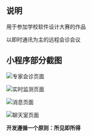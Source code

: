## 说明

用于参加学校软件设计大赛的作品

以即时通讯为主的远程会诊会议

## 小程序部分截图

![专家会诊页面](http://image.hekvn.top/hope1.PNG)

![实时监测页面](http://image.hekvn.top/hope2.PNG)

![消息页面](http://image.hekvn.top/hope3.PNG)

![聊天室页面](http://image.hekvn.top/hope4.PNG)

**开发遵循一个原则：所见即所得**